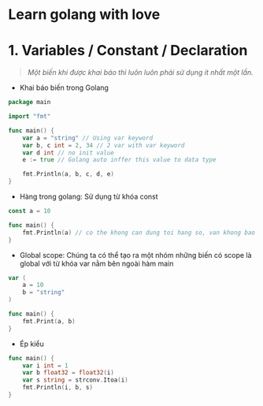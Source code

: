 # Learn golang with love
# 1. Variables / Constant / Declaration

> *Một biến khi được khai báo thì luôn luôn phải sử dụng ít nhất một lần.*
>
- Khai báo biến trong Golang

```go
package main

import "fmt"

func main() {
	var a = "string" // Using var keyword
	var b, c int = 2, 34 // 2 var with var keyword
	var d int // no init value
	e := true // Golang auto inffer this value to data type 

	fmt.Println(a, b, c, d, e)
}
```

- Hàng trong golang: Sử dụng từ khóa const

```go
const a = 10

func main() {
	fmt.Println(a) // co the khong can dung toi hang so, van khong bao loi
}
```

- Global scope: Chúng ta có thể tạo ra một nhóm những biến có scope là global với từ khóa var nằm bên ngoài hàm main

```go
var (
	a = 10
	b = "string"
)

func main() {
	fmt.Print(a, b)
}
```

- Ép kiểu

```go
func main() {
	var i int = 1
	var b float32 = float32(i)
	var s string = strconv.Itoa(i)
	fmt.Println(i, b, s)
}
```


